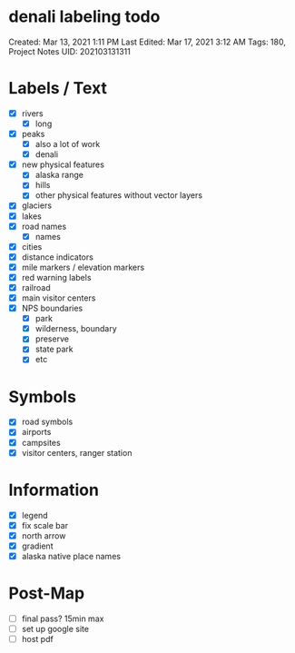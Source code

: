 # denali labeling todo

Created: Mar 13, 2021 1:11 PM
Last Edited: Mar 17, 2021 3:12 AM
Tags: 180, Project Notes
UID: 202103131311

# Labels / Text

- [x]  rivers
    - [x]  long
- [x]  peaks
    - [x]  also a lot of work
    - [x]  denali
- [x]  new physical features
    - [x]  alaska range
    - [x]  hills
    - [x]  other physical features without vector layers
- [x]  glaciers
- [x]  lakes
- [x]  road names
    - [x]  names
- [x]  cities
- [x]  distance indicators
- [x]  mile markers / elevation markers
- [x]  red warning labels
- [x]  railroad
- [x]  main visitor centers
- [x]  NPS boundaries
    - [x]  park
    - [x]  wilderness, boundary
    - [x]  preserve
    - [x]  state park
    - [x]  etc

# Symbols

- [x]  road symbols
- [x]  airports
- [x]  campsites
- [x]  visitor centers, ranger station

# Information

- [x]  legend
- [x]  fix scale bar
- [x]  north arrow
- [x]  gradient
- [x]  alaska native place names

# Post-Map

- [ ]  final pass? 15min max
- [ ]  set up google site
- [ ]  host pdf